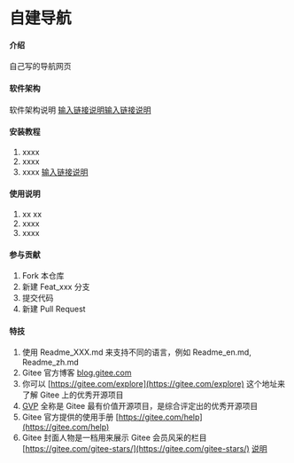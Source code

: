 # 自建导航

#### 介绍
自己写的导航网页

#### 软件架构
软件架构说明
[输入链接说明](sp/01.mp4)[输入链接说明](http://[输入链接说明](http://![输入图片说明](img/chuantou/101.jpg)))

#### 安装教程

1.  xxxx
2.  xxxx
3.  xxxx
[输入链接说明](https://gitee.com/peng98/navigation/raw/master/%E8%A7%86%E9%A2%91/01.mp4)
#### 使用说明

1.  xx  xx
2.  xxxx
3.  xxxx

#### 参与贡献

1.  Fork 本仓库
2.  新建 Feat_xxx 分支
3.  提交代码
4.  新建 Pull Request


#### 特技

1.  使用 Readme\_XXX.md 来支持不同的语言，例如 Readme\_en.md, Readme\_zh.md
2.  Gitee 官方博客 [blog.gitee.com](https://blog.gitee.com)
3.  你可以 [https://gitee.com/explore](https://gitee.com/explore) 这个地址来了解 Gitee 上的优秀开源项目
4.  [GVP](https://gitee.com/gvp) 全称是 Gitee 最有价值开源项目，是综合评定出的优秀开源项目
5.  Gitee 官方提供的使用手册 [https://gitee.com/help](https://gitee.com/help)
6.  Gitee 封面人物是一档用来展示 Gitee 会员风采的栏目 [https://gitee.com/gitee-stars/](https://gitee.com/gitee-stars/)
[说明](https://gitee.com/peng98/navigation/raw/master/%E8%A7%86%E9%A2%91/01.mp4)